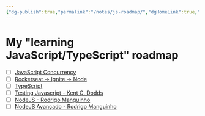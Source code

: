 ```yaml
---
{"dg-publish":true,"permalink":"/notes/js-roadmap/","dgHomeLink":true,"dgPassFrontmatter":false,"dgShowBacklinks":true,"dgShowLocalGraph":true}
---
```


# My "learning JavaScript/TypeScript" roadmap

- [ ] [JavaScript Concurrency](https://www.executeprogram.com/courses/javascript-concurrency)
- [ ] [Rocketseat -> Ignite -> Node](https://app.rocketseat.com.br/ignite/node-js)
- [ ] [TypeScript](https://www.executeprogram.com/courses/typescript)
- [ ] [Testing Javascript - Kent C. Dodds](https://testingjavascript.com/)
- [ ] [NodeJS - Rodrigo Manguinho](https://www.udemy.com/course/tdd-com-mango/)
- [ ] [NodeJS Avançado - Rodrigo Manguinho](https://www.udemy.com/course/nodejs-avancado/)